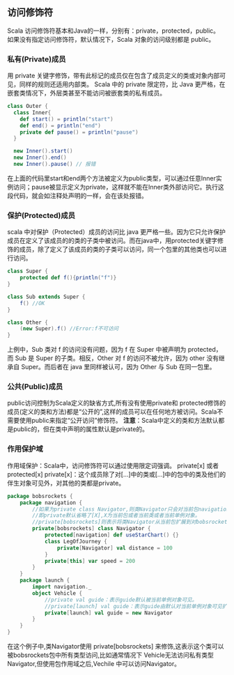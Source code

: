 ## 访问修饰符

Scala 访问修饰符基本和Java的一样，分别有：private，protected，public。
如果没有指定访问修饰符，默认情况下，Scala 对象的访问级别都是 public。

### 私有(Private)成员

用 private 关键字修饰，带有此标记的成员仅在包含了成员定义的类或对象内部可见，同样的规则还适用内部类。
Scala 中的 private 限定符，比 Java 更严格，在嵌套类情况下，外层类甚至不能访问被嵌套类的私有成员。

```scala
class Outer {
  class Inner{
    def start() = println("start")
    def end() = println("end")
    private def pause() = println("pause")
  }

  new Inner().start()
  new Inner().end()
  new Inner().pause() // 报错

```

在上面的代码里start和end两个方法被定义为public类型，可以通过任意Inner实例访问；pause被显示定义为private，这样就不能在Inner类外部访问它。执行这段代码，就会如注释处声明的一样，会在该处报错。

### 保护(Protected)成员

scala 中对保护（Protected）成员的访问比 java 更严格一些。因为它只允许保护成员在定义了该成员的的类的子类中被访问。而在java中，用protected关键字修饰的成员，除了定义了该成员的类的子类可以访问，同一个包里的其他类也可以进行访问。

```scala
class Super {
    protected def f(){println("f")}
}

class Sub extends Super {
    f() //OK
}

class Other {
    (new Super).f() //Error:f不可访问
}
```

上例中，Sub 类对 f 的访问没有问题，因为 f 在 Super 中被声明为 protected，而 Sub 是 Super 的子类。相反，Other 对 f 的访问不被允许，因为 other 没有继承自 Super。而后者在 java 里同样被认可，因为 Other 与 Sub 在同一包里。

### 公共(Public)成员

public访问控制为Scala定义的缺省方式,所有没有使用private和 protected修饰的成员(定义的类和方法)都是“公开的”,这样的成员可以在任何地方被访问。Scala不需要使用public来指定“公开访问”修饰符。
**注意**：Scala中定义的类和方法默认都是public的，但在类中声明的属性默认是private的。

### 作用保护域

作用域保护：Scala中，访问修饰符可以通过使用限定词强调。
private[x] 或者 protected[x]
private[x]：这个成员除了对[...]中的类或[...]中的包中的类及他们的伴生对象可见外，对其他的类都是private。

```scala
package bobsrockets {
    package navigation {
        //如果为private class Navigator,则类Navigator只会对当前包navigation中所有类型可见。
        //即private默认省略了[X],X为当前包或者当前类或者当前单例对象。
        //private[bobsrockets]则表示将类Navigator从当前包扩展到对bobsrockets包中的所有类型可见。
        private[bobsrockets] class Navigator {
            protected[navigation] def useStarChart() {}
            class LegOfJourney {
                private[Navigator] val distance = 100
            }
            private[this] var speed = 200
        }
    }
    package launch {
        import navigation._
		object Vehicle {
			//private val guide：表示guide默认被当前单例对象可见。
			//private[launch] val guide：表示guide由默认对当前单例对象可见扩展到对launch包中所有类型可见。
            private[launch] val guide = new Navigator
        }
    }
}
```

在这个例子中,类Navigator使用 private[bobsrockets] 来修饰,这表示这个类可以被bobsrockets包中所有类型访问,比如通常情况下 Vehicle无法访问私有类型Navigator,但使用包作用域之后,Vechile 中可以访问Navigator。
